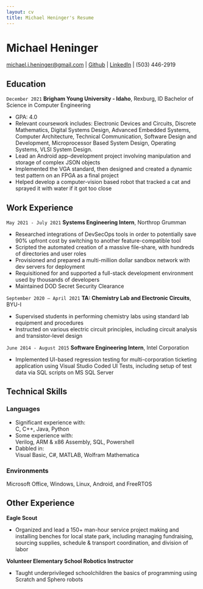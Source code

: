 ```yaml
---
layout: cv
title: Michael Heninger's Resume
---
```

# Michael Heninger

<div id="webaddress">
<a href="mailto:michael.j.heninger@gmail.com">michael.j.heninger@gmail.com</a>
| <a href="github.com/cougarEngineer">Github</a>
| <a href="linkedin.com/in/michaeljheninger/">LinkedIn</a>
| (503) 446-2919
</div>

## Education

`December 2021`
__Brigham Young University - Idaho__, Rexburg, ID
Bachelor of Science in Computer Engineering

- GPA: 4.0
- Relevant coursework includes: Electronic Devices and Circuits, Discrete Mathematics, Digital Systems Design, Advanced Embedded Systems, Computer Architecture, Technical Communication, Software Design and Development, Microprocessor Based System Design, Operating Systems, VLSI System Design.
- Lead an Android app-development project involving manipulation and storage of complex JSON objects
- Implemented the VGA standard, then designed and created a dynamic test pattern on an FPGA as a final project
- Helped develop a computer-vision based robot that tracked a cat and sprayed it with water if it got too close

## Work Experience

`May 2021 - July 2021`
__Systems Engineering Intern__,  Northrop Grumman

- Researched integrations of DevSecOps tools in order to potentially save 90% upfront cost by switching to another feature-compatible tool
- Scripted the automated creation of a massive file-share, with hundreds of directories and user roles
- Provisioned and prepared a multi-million dollar sandbox network with dev servers for deployment
- Requisitioned for and supported a full-stack development environment used by thousands of developers
- Maintained DOD Secret Security Clearance

`September 2020 – April 2021`
__TA: Chemistry Lab and Electronic Circuits__, BYU-I
- Supervised students in performing chemistry labs using standard lab equipment and procedures
- Instructed on various electric circuit principles, including circuit analysis and transistor-level design


`June 2014 - August 2015`
__Software Engineering Intern__,  Intel Corporation

- Implemented UI-based regression testing for multi-corporation ticketing application using Visual Studio Coded UI Tests, including setup of test data via SQL scripts on MS SQL Server

## Technical Skills

### Languages
- Significant experience with: 	
C, C++, Java, Python
- Some experience with:		
Verilog, ARM & x86 Assembly, SQL, Powershell
- Dabbled in:			
Visual Basic, C#, MATLAB, Wolfram Mathematica

### Environments
Microsoft Office, Windows, Linux, Android, and FreeRTOS

## Other Experience
__Eagle Scout__
- Organized and lead a 150+ man-hour service project making and installing benches for local state park, including managing fundraising, sourcing supplies, schedule & transport coordination, and division of labor

__Volunteer Elementary School Robotics Instructor__
- Taught underprivileged schoolchildren the basics of programming using Scratch and Sphero robots

<!-- ### Footer

Last updated: May 2013 -->


